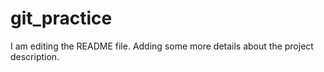 # git_practice
I am editing the README file. Adding some more details about the project description.
